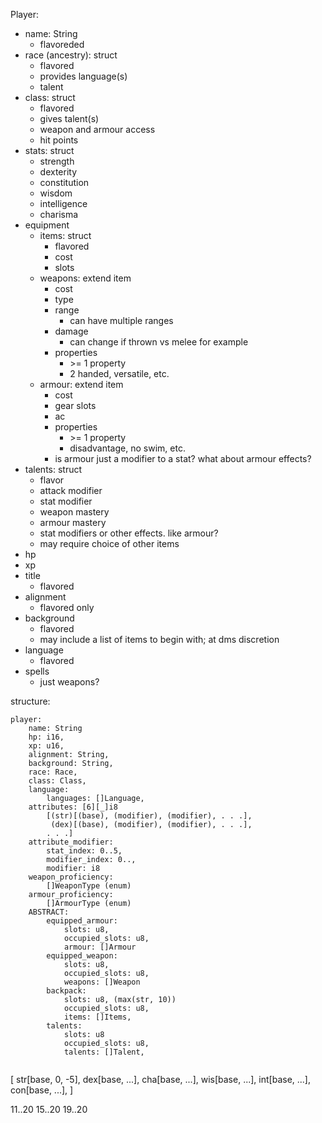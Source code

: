 Player:
 - name: String
   - flavoreded
 - race (ancestry): struct
   - flavored
   - provides language(s)
   - talent
 - class: struct
   - flavored
   - gives talent(s)
   - weapon and armour access
   - hit points
 - stats: struct
   - strength
   - dexterity
   - constitution
   - wisdom
   - intelligence
   - charisma
 - equipment
   - items: struct
     - flavored
     - cost
     - slots
   - weapons: extend item
     - cost
     - type
     - range
       - can have multiple ranges
     - damage
       - can change if thrown vs melee for example
     - properties
       - \>= 1 property
       - 2 handed, versatile, etc.
   - armour: extend item
     - cost
     - gear slots
     - ac
     - properties
       - \>= 1 property
       - disadvantage, no swim, etc.
     - is armour just a modifier to a stat? what about armour effects?
 - talents: struct
   - flavor
   - attack modifier
   - stat modifier
   - weapon mastery
   - armour mastery
   - stat modifiers or other effects. like armour?
   - may require choice of other items
 - hp
 - xp
 - title
   - flavored
 - alignment
   - flavored only
 - background
   - flavored
   - may include a list of items to begin with; at dms discretion
 - language
   - flavored
 - spells
   - just weapons?



structure:
```
player:
    name: String
    hp: i16,
    xp: u16,
    alignment: String,
    background: String,
    race: Race,
    class: Class,
    language:
        languages: []Language,
    attributes: [6][_]i8
        [(str)[(base), (modifier), (modifier), . . .],
         (dex)[(base), (modifier), (modifier), . . .], 
        . . .]
    attribute_modifier:
        stat_index: 0..5,
        modifier_index: 0..,
        modifier: i8
    weapon_proficiency:
        []WeaponType (enum)
    armour_proficiency:
        []ArmourType (enum)
    ABSTRACT:
        equipped_armour:
            slots: u8,
            occupied_slots: u8,
            armour: []Armour
        equipped_weapon:
            slots: u8,
            occupied_slots: u8,
            weapons: []Weapon
        backpack:
            slots: u8, (max(str, 10))
            occupied_slots: u8,
            items: []Items,
        talents:
            slots: u8
            occupied_slots: u8,
            talents: []Talent,


```



[
  str[base, 0, -5],
  dex[base, ...],
  cha[base, ...],
  wis[base, ...],
  int[base, ...],
  con[base, ...],
]

11..20
15..20
19..20